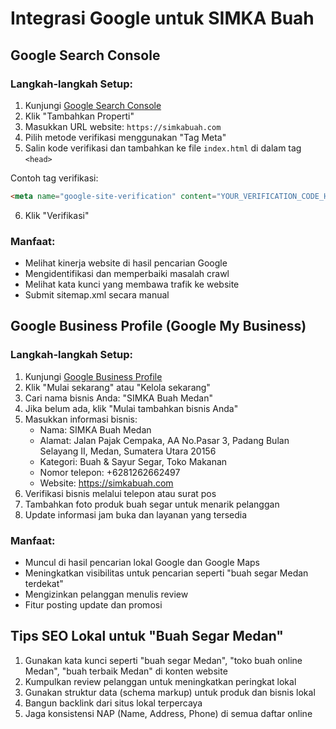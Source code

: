 # Integrasi Google untuk SIMKA Buah

## Google Search Console

### Langkah-langkah Setup:
1. Kunjungi [Google Search Console](https://search.google.com/search-console/)
2. Klik "Tambahkan Properti"
3. Masukkan URL website: `https://simkabuah.com`
4. Pilih metode verifikasi menggunakan "Tag Meta"
5. Salin kode verifikasi dan tambahkan ke file `index.html` di dalam tag `<head>`

Contoh tag verifikasi:
```html
<meta name="google-site-verification" content="YOUR_VERIFICATION_CODE_HERE" />
```

6. Klik "Verifikasi"

### Manfaat:
- Melihat kinerja website di hasil pencarian Google
- Mengidentifikasi dan memperbaiki masalah crawl
- Melihat kata kunci yang membawa trafik ke website
- Submit sitemap.xml secara manual

## Google Business Profile (Google My Business)

### Langkah-langkah Setup:
1. Kunjungi [Google Business Profile](https://www.google.com/business/)
2. Klik "Mulai sekarang" atau "Kelola sekarang"
3. Cari nama bisnis Anda: "SIMKA Buah Medan"
4. Jika belum ada, klik "Mulai tambahkan bisnis Anda"
5. Masukkan informasi bisnis:
   - Nama: SIMKA Buah Medan
   - Alamat: Jalan Pajak Cempaka, AA No.Pasar 3, Padang Bulan Selayang II, Medan, Sumatera Utara 20156
   - Kategori: Buah & Sayur Segar, Toko Makanan
   - Nomor telepon: +6281262662497
   - Website: https://simkabuah.com
6. Verifikasi bisnis melalui telepon atau surat pos
7. Tambahkan foto produk buah segar untuk menarik pelanggan
8. Update informasi jam buka dan layanan yang tersedia

### Manfaat:
- Muncul di hasil pencarian lokal Google dan Google Maps
- Meningkatkan visibilitas untuk pencarian seperti "buah segar Medan terdekat"
- Mengizinkan pelanggan menulis review
- Fitur posting update dan promosi

## Tips SEO Lokal untuk "Buah Segar Medan"
1. Gunakan kata kunci seperti "buah segar Medan", "toko buah online Medan", "buah terbaik Medan" di konten website
2. Kumpulkan review pelanggan untuk meningkatkan peringkat lokal
3. Gunakan struktur data (schema markup) untuk produk dan bisnis lokal
4. Bangun backlink dari situs lokal terpercaya
5. Jaga konsistensi NAP (Name, Address, Phone) di semua daftar online